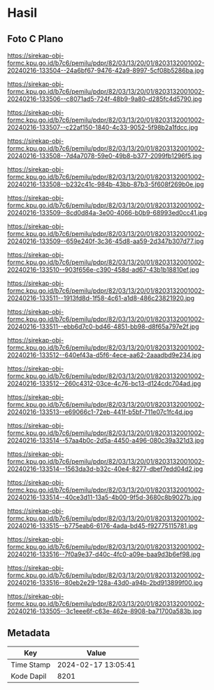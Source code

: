 # Hasil

## Foto C Plano

https://sirekap-obj-formc.kpu.go.id/b7c6/pemilu/pdpr/82/03/13/20/01/8203132001002-20240216-133504--24a6bf67-9476-42a9-8997-5cf08b5286ba.jpg

https://sirekap-obj-formc.kpu.go.id/b7c6/pemilu/pdpr/82/03/13/20/01/8203132001002-20240216-133506--c8071ad5-724f-48b9-9a80-d285fc4d5790.jpg

https://sirekap-obj-formc.kpu.go.id/b7c6/pemilu/pdpr/82/03/13/20/01/8203132001002-20240216-133507--c22af150-1840-4c33-9052-5f98b2a1fdcc.jpg

https://sirekap-obj-formc.kpu.go.id/b7c6/pemilu/pdpr/82/03/13/20/01/8203132001002-20240216-133508--7d4a7078-59e0-49b8-b377-2099fb1296f5.jpg

https://sirekap-obj-formc.kpu.go.id/b7c6/pemilu/pdpr/82/03/13/20/01/8203132001002-20240216-133508--b232c41c-984b-43bb-87b3-5f608f269b0e.jpg

https://sirekap-obj-formc.kpu.go.id/b7c6/pemilu/pdpr/82/03/13/20/01/8203132001002-20240216-133509--8cd0d84a-3e00-4066-b0b9-68993ed0cc41.jpg

https://sirekap-obj-formc.kpu.go.id/b7c6/pemilu/pdpr/82/03/13/20/01/8203132001002-20240216-133509--659e240f-3c36-45d8-aa59-2d347b307d77.jpg

https://sirekap-obj-formc.kpu.go.id/b7c6/pemilu/pdpr/82/03/13/20/01/8203132001002-20240216-133510--903f656e-c390-458d-ad67-43b1b18810ef.jpg

https://sirekap-obj-formc.kpu.go.id/b7c6/pemilu/pdpr/82/03/13/20/01/8203132001002-20240216-133511--1913fd8d-1f58-4c61-a1d8-486c23821920.jpg

https://sirekap-obj-formc.kpu.go.id/b7c6/pemilu/pdpr/82/03/13/20/01/8203132001002-20240216-133511--ebb6d7c0-bd46-4851-bb98-d8f65a797e2f.jpg

https://sirekap-obj-formc.kpu.go.id/b7c6/pemilu/pdpr/82/03/13/20/01/8203132001002-20240216-133512--640ef43a-d5f6-4ece-aa62-2aaadbd9e234.jpg

https://sirekap-obj-formc.kpu.go.id/b7c6/pemilu/pdpr/82/03/13/20/01/8203132001002-20240216-133512--260c4312-03ce-4c76-bc13-d124cdc704ad.jpg

https://sirekap-obj-formc.kpu.go.id/b7c6/pemilu/pdpr/82/03/13/20/01/8203132001002-20240216-133513--e69066c1-72eb-441f-b5bf-711e07c1fc4d.jpg

https://sirekap-obj-formc.kpu.go.id/b7c6/pemilu/pdpr/82/03/13/20/01/8203132001002-20240216-133514--57aa4b0c-2d5a-4450-a496-080c39a321d3.jpg

https://sirekap-obj-formc.kpu.go.id/b7c6/pemilu/pdpr/82/03/13/20/01/8203132001002-20240216-133514--1563da3d-b32c-40e4-8277-dbef7edd04d2.jpg

https://sirekap-obj-formc.kpu.go.id/b7c6/pemilu/pdpr/82/03/13/20/01/8203132001002-20240216-133514--40ce3d11-13a5-4b00-9f5d-3680c8b9027b.jpg

https://sirekap-obj-formc.kpu.go.id/b7c6/pemilu/pdpr/82/03/13/20/01/8203132001002-20240216-133515--b775eab6-6176-4ada-bd45-f92775115781.jpg

https://sirekap-obj-formc.kpu.go.id/b7c6/pemilu/pdpr/82/03/13/20/01/8203132001002-20240216-133516--7f0a9e37-d40c-4fc0-a09e-baa9d3b6ef98.jpg

https://sirekap-obj-formc.kpu.go.id/b7c6/pemilu/pdpr/82/03/13/20/01/8203132001002-20240216-133516--80eb2e29-128a-43d0-a94b-2bd913899f00.jpg

https://sirekap-obj-formc.kpu.go.id/b7c6/pemilu/pdpr/82/03/13/20/01/8203132001002-20240216-133505--3c1eee6f-c63e-462e-8908-ba71700a583b.jpg


## Metadata

| Key        | Value               |
| ---------- | ------------------- |
| Time Stamp | 2024-02-17 13:05:41 |
| Kode Dapil | 8201                |



